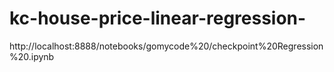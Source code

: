 # kc-house-price-linear-regression-
http://localhost:8888/notebooks/gomycode%20/checkpoint%20Regression%20.ipynb
